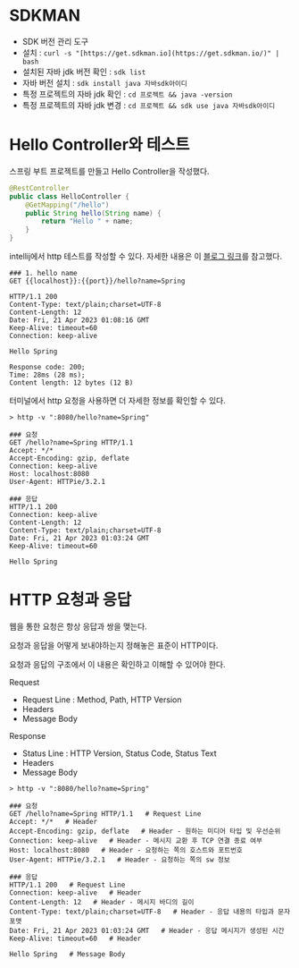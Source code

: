 # SDKMAN

- SDK 버전 관리 도구
- 설치 : `curl -s "[https://get.sdkman.io](https://get.sdkman.io/)" | bash`
- 설치된 자바 jdk 버전 확인 : `sdk list`
- 자바 버전 설치 : `sdk install java 자바sdk아이디`
- 특정 프로젝트의 자바 jdk 확인 : `cd 프로젝트 && java -version`
- 특정 프로젝트의 자바 jdk 변경 :  `cd 프로젝트 && sdk use java 자바sdk아이디`

# Hello Controller와 테스트

스프링 부트 프로젝트를 만들고 Hello Controller을 작성했다.

```java
@RestController
public class HelloController {
    @GetMapping("/hello")
    public String hello(String name) {
        return "Hello " + name;
    }
}
```

intellij에서 http 테스트를 작성할 수 있다. 자세한 내용은 이 [블로그 링크](https://sihyung92.oopy.io/etc/intellij/2)를 참고했다.

```
### 1. hello name
GET {{localhost}}:{{port}}/hello?name=Spring
```

```
HTTP/1.1 200 
Content-Type: text/plain;charset=UTF-8
Content-Length: 12
Date: Fri, 21 Apr 2023 01:08:16 GMT
Keep-Alive: timeout=60
Connection: keep-alive

Hello Spring

Response code: 200; 
Time: 28ms (28 ms); 
Content length: 12 bytes (12 B)
```

터미널에서 http 요청을 사용하면 더 자세한 정보를 확인할 수 있다.

```
> http -v ":8080/hello?name=Spring"

### 요청
GET /hello?name=Spring HTTP/1.1
Accept: */*
Accept-Encoding: gzip, deflate
Connection: keep-alive
Host: localhost:8080
User-Agent: HTTPie/3.2.1

### 응답
HTTP/1.1 200 
Connection: keep-alive
Content-Length: 12
Content-Type: text/plain;charset=UTF-8
Date: Fri, 21 Apr 2023 01:03:24 GMT
Keep-Alive: timeout=60

Hello Spring
```

# HTTP 요청과 응답

웹을 통한 요청은 항상 응답과 쌍을 맺는다. 

요청과 응답을 어떻게 보내야하는지 정해놓은 표준이 HTTP이다. 

요청과 응답의 구조에서 이 내용은 확인하고 이해할 수 있어야 한다.

Request

- Request Line : Method, Path, HTTP Version
- Headers
- Message Body

Response

- Status Line : HTTP Version, Status Code, Status Text
- Headers
- Message Body

```
> http -v ":8080/hello?name=Spring"

### 요청
GET /hello?name=Spring HTTP/1.1   # Request Line
Accept: */*   # Header
Accept-Encoding: gzip, deflate   # Header - 원하는 미디어 타입 및 우선순위
Connection: keep-alive   # Header - 메시지 교환 후 TCP 연결 종료 여부
Host: localhost:8080   # Header - 요청하는 쪽의 호스트와 포트번호
User-Agent: HTTPie/3.2.1   # Header - 요청하는 쪽의 sw 정보

### 응답
HTTP/1.1 200   # Request Line
Connection: keep-alive   # Header
Content-Length: 12   # Header - 메시지 바디의 길이
Content-Type: text/plain;charset=UTF-8   # Header - 응답 내용의 타입과 문자 포맷
Date: Fri, 21 Apr 2023 01:03:24 GMT   # Header - 응답 메시지가 생성된 시간
Keep-Alive: timeout=60   # Header

Hello Spring   # Message Body
```